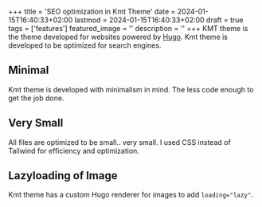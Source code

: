+++
title = 'SEO optimization in Kmt Theme'
date = 2024-01-15T16:40:33+02:00
lastmod = 2024-01-15T16:40:33+02:00
draft = true
tags = ['features']
featured_image = ''
description = ''
+++
KMT theme is the theme developed for websites powered by [Hugo](https://gohugo.io/). Kmt theme is developed to be optimized for search engines.

## Minimal

Kmt theme is developed with minimalism in mind. The less code enough to get the job done.

## Very Small

All files are optimized to be small.. very small. I used CSS instead of Tailwind for efficiency and optimization.

## Lazyloading of Image

Kmt theme has a custom Hugo renderer for images to add `loading="lazy"`.
